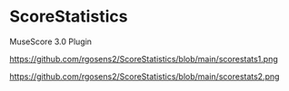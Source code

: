 # ScoreStatistics
MuseScore 3.0 Plugin

https://github.com/rgosens2/ScoreStatistics/blob/main/scorestats1.png

https://github.com/rgosens2/ScoreStatistics/blob/main/scorestats2.png

